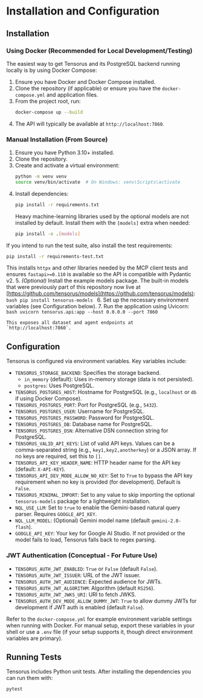 # Installation and Configuration

## Installation

### Using Docker (Recommended for Local Development/Testing)

The easiest way to get Tensorus and its PostgreSQL backend running locally is by using Docker Compose:

1.  Ensure you have Docker and Docker Compose installed.
2.  Clone the repository (if applicable) or ensure you have the `docker-compose.yml` and application files.
3.  From the project root, run:
    ```bash
    docker-compose up --build
    ```
4.  The API will typically be available at `http://localhost:7860`.

### Manual Installation (From Source)

1.  Ensure you have Python 3.10+ installed.
2.  Clone the repository.
3.  Create and activate a virtual environment:
    ```bash
    python -m venv venv
    source venv/bin/activate  # On Windows: venv\Scripts\activate
    ```
4.  Install dependencies:
    ```bash
    pip install -r requirements.txt
    ```
    Heavy machine-learning libraries used by the optional models are not
    installed by default. Install them with the `[models]` extra when needed:
    ```bash
    pip install -e .[models]
    ```
If you intend to run the test suite, also install the test requirements:
```bash
pip install -r requirements-test.txt
```
This installs `httpx` and other libraries needed by the MCP client tests and
ensures `fastapi>=0.110` is available so the API is compatible with Pydantic v2.
5.  *(Optional)* Install the example models package. The built-in models that
    were previously part of this repository now live at
    [https://github.com/tensorus/models](https://github.com/tensorus/models):
    ```bash
    pip install tensorus-models
    ```
6.  Set up the necessary environment variables (see Configuration below).
7.  Run the application using Uvicorn:
    ```bash
    uvicorn tensorus.api:app --host 0.0.0.0 --port 7860
    ```

    This exposes all dataset and agent endpoints at `http://localhost:7860`.

## Configuration

Tensorus is configured via environment variables. Key variables include:

*   `TENSORUS_STORAGE_BACKEND`: Specifies the storage backend.
    *   `in_memory` (default): Uses in-memory storage (data is not persisted).
    *   `postgres`: Uses PostgreSQL.
*   `TENSORUS_POSTGRES_HOST`: Hostname for PostgreSQL (e.g., `localhost` or `db` if using Docker Compose).
*   `TENSORUS_POSTGRES_PORT`: Port for PostgreSQL (e.g., `5432`).
*   `TENSORUS_POSTGRES_USER`: Username for PostgreSQL.
*   `TENSORUS_POSTGRES_PASSWORD`: Password for PostgreSQL.
*   `TENSORUS_POSTGRES_DB`: Database name for PostgreSQL.
*   `TENSORUS_POSTGRES_DSN`: Alternative DSN connection string for PostgreSQL.
*   `TENSORUS_VALID_API_KEYS`: List of valid API keys. Values can be a comma-separated string (e.g., `key1,key2,anotherkey`) or a JSON array. If no keys are required, set this to `[]`.
*   `TENSORUS_API_KEY_HEADER_NAME`: HTTP header name for the API key (default: `X-API-KEY`).
*   `TENSORUS_API_DEV_MODE_ALLOW_NO_KEY`: Set to `True` to bypass the API key requirement when no key is provided (for development). Default is `False`.
*   `TENSORUS_MINIMAL_IMPORT`: Set to any value to skip importing the optional
    `tensorus-models` package for a lightweight installation.
*   `NQL_USE_LLM`: Set to `true` to enable the Gemini-based natural query
    parser. Requires `GOOGLE_API_KEY`.
*   `NQL_LLM_MODEL`: (Optional) Gemini model name (default
    `gemini-2.0-flash`).
*   `GOOGLE_API_KEY`: Your key for Google AI Studio. If not provided or the
    model fails to load, Tensorus falls back to regex parsing.

### JWT Authentication (Conceptual - For Future Use)
*   `TENSORUS_AUTH_JWT_ENABLED`: `True` or `False` (default `False`).
*   `TENSORUS_AUTH_JWT_ISSUER`: URL of the JWT issuer.
*   `TENSORUS_AUTH_JWT_AUDIENCE`: Expected audience for JWTs.
*   `TENSORUS_AUTH_JWT_ALGORITHM`: Algorithm (default `RS256`).
*   `TENSORUS_AUTH_JWT_JWKS_URI`: URI to fetch JWKS.
*   `TENSORUS_AUTH_DEV_MODE_ALLOW_DUMMY_JWT`: `True` to allow dummy JWTs for development if JWT auth is enabled (default `False`).

Refer to the `docker-compose.yml` for example environment variable settings when running with Docker. For manual setup, export these variables in your shell or use a `.env` file (if your setup supports it, though direct environment variables are primary).

## Running Tests

Tensorus includes Python unit tests. After installing the dependencies you can run them with:

```bash
pytest
```
